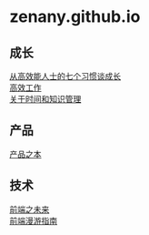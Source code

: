 zenany.github.io
================

## 成长
[从高效能人士的七个习惯谈成长](https://www.yuque.com/zenany/up/be_independent)  
[高效工作](https://www.yuque.com/zenany/up/high_productivity_work)  
[关于时间和知识管理](_posts/about_time_and_knowledge_management.md)  

## 产品
[产品之本](_posts/product_nature.md)  

## 技术
[前端之未来](_posts/the_future_frontend.md)  
[前端漫游指南](_posts/about_frontend.md)
